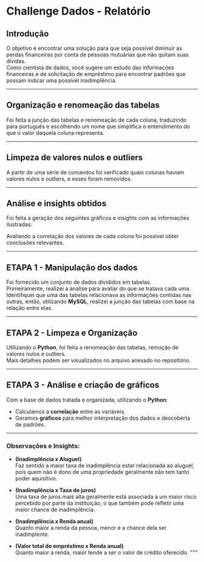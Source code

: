 # Challenge Dados - Relatório

## Introdução

O objetivo é encontrar uma solução para que seja possível diminuir as perdas financeiras por conta de pessoas mutuárias que não quitam suas dívidas.  
Como cientista de dados, você sugere um estudo das informações financeiras e de solicitação de empréstimo para encontrar padrões que possam indicar uma possível inadimplência.

---

## Organização e renomeação das tabelas

Foi feita a junção das tabelas e renomeação de cada coluna, traduzindo para português e escolhendo um nome que simplifica o entendimento do que o valor daquela coluna representa.

---

## Limpeza de valores nulos e outliers

A partir de uma série de comandos foi verificado quais colunas haviam valores nulos e outliers, e esses foram removidos.

---

## Análise e insights obtidos

Foi feita a geração dos seguintes gráficos e insights com as informações ilustradas:

Avaliando a correlação dos valores de cada coluna foi possível obter conclusões relevantes.

---

## ETAPA 1 - Manipulação dos dados

Foi fornecido um conjunto de dados divididos em tabelas.  
Primeiramente, realizei a análise para avaliar do que se tratava cada uma.  
Identifiquei que uma das tabelas relacionava as informações contidas nas outras, então, utilizando **MySQL**, realizei a junção das tabelas com base na relação entre elas.

---

## ETAPA 2 - Limpeza e Organização

Utilizando o **Python**, foi feita a renomeação das tabelas, remoção de valores nulos e outliers.  
Mais detalhes podem ser visualizados no arquivo anexado no repositório.

---

## ETAPA 3 - Análise e criação de gráficos

Com a base de dados tratada e organizada, utilizando o **Python**:

- Calculamos a **correlação** entre as variáveis.
- Geramos **gráficos** para melhor interpretação dos dados e descoberta de padrões.

---

### Observações e Insights:

- **(Inadimplência x Aluguel)**  
  Faz sentido a maior taxa de inadimplência estar relacionada ao aluguel, pois quem não é dono de uma propriedade geralmente não tem tanto poder aquisitivo.

- **(Inadimplência x Taxa de juros)**  
  Uma taxa de juros mais alta geralmente está associada a um maior risco percebido por parte da instituição, o que também pode refletir uma maior chance de inadimplência.

- **(Inadimplência x Renda anual)**  
  Quanto maior a renda da pessoa, menor é a chance dela ser inadimplente.

- **(Valor total do empréstimo x Renda anual)**  
  Quanto maior a renda, maior tende a ser o valor de crédito oferecido.
"""
